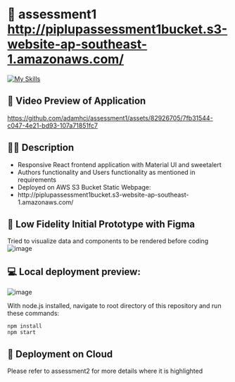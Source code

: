# 📝 assessment1 <br>http://piplupassessment1bucket.s3-website-ap-southeast-1.amazonaws.com/
[![My Skills](https://skillicons.dev/icons?i=react,materialui,aws)]()

## 🎥 Video Preview of Application
https://github.com/adamhcj/assessment1/assets/82926705/7fb31544-c047-4e21-bd93-107a71851fc7


## 👨‍💻 Description
<ul>
  <li>Responsive React frontend application with Material UI and sweetalert</li>
  <li>Authors functionality and Users functionality as mentioned in requirements</li>
  <li>Deployed on AWS S3 Bucket Static Webpage:</li>
  <li>http://piplupassessment1bucket.s3-website-ap-southeast-1.amazonaws.com/</li>
</ul>

## 🎨 Low Fidelity Initial Prototype with Figma
Tried to visualize data and components to be rendered before coding
![image](https://github.com/adamhcj/assessment1/assets/82926705/ca2acb25-dbce-4b3d-8915-037ba96bc90b)



## 💻 Local deployment preview:
![image](https://github.com/adamhcj/assessment1/assets/82926705/5178a7a6-cd54-4026-aef3-b649e8f9fabc)

With node.js installed, navigate to root directory of this repository and run these commands:
```
npm install
npm start
```

## 🚀 Deployment on Cloud
Please refer to assessment2 for more details where it is highlighted

